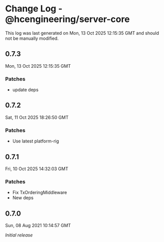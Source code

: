 # Change Log - @hcengineering/server-core

This log was last generated on Mon, 13 Oct 2025 12:15:35 GMT and should not be manually modified.

## 0.7.3
Mon, 13 Oct 2025 12:15:35 GMT

### Patches

- update deps

## 0.7.2
Sat, 11 Oct 2025 18:26:50 GMT

### Patches

- Use latest platform-rig

## 0.7.1
Fri, 10 Oct 2025 14:32:03 GMT

### Patches

- Fix TxOrderingMiddleware
- New deps

## 0.7.0
Sun, 08 Aug 2021 10:14:57 GMT

_Initial release_

